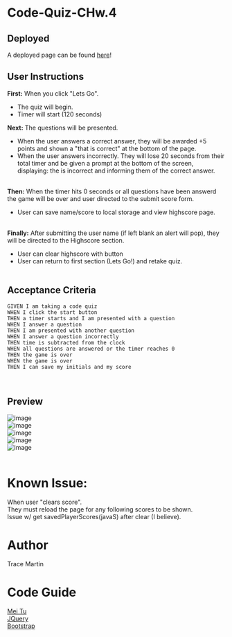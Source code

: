 # Code-Quiz-CHw.4

## Deployed

A deployed page can be found [here](https://trace-martin.github.io/coding-quiz-CHw.4/)!

## User Instructions
**First:** When you click "Lets Go".
- The quiz will begin.
- Timer will start (120 seconds)

 **Next:** The questions will be presented.
- When the user answers a correct answer, they will be awarded +5 points and shown a "that is correct" at the bottom of the page.
- When the user answers incorrectly. They will lose 20 seconds from their total timer and be given a prompt at the bottom of the screen, displaying: the is incorrect and informing them of the correct answer.
<br><br>

**Then:** When the timer hits 0 seconds or all questions have been answerd the game will be over and user directed to the submit score form.
- User can save name/score to local storage and view highscore page.
<br><br>

**Finally:** After submitting the user name (if left blank an alert will pop), they will be directed to the Highscore section.

- User can clear highscore with button
- User can return to first section (Lets Go!) and retake quiz. 
<br><br>

## Acceptance Criteria

```
GIVEN I am taking a code quiz
WHEN I click the start button
THEN a timer starts and I am presented with a question
WHEN I answer a question
THEN I am presented with another question
WHEN I answer a question incorrectly
THEN time is subtracted from the clock
WHEN all questions are answered or the timer reaches 0
THEN the game is over
WHEN the game is over
THEN I can save my initials and my score
```
<br>

## Preview
![image](https://user-images.githubusercontent.com/123417800/226799060-17ec83b7-889e-478d-bbc7-95f91b00afd4.png)
<br>
![image](https://user-images.githubusercontent.com/123417800/226799278-308e6eca-3ac2-40d2-b1b5-76ddf4bfbc52.png)
<br>
![image](https://user-images.githubusercontent.com/123417800/226799366-bf1ff79d-0ab5-499d-8052-9c6d3341f12d.png)
<br>
![image](https://user-images.githubusercontent.com/123417800/226799421-353a3372-712d-47dc-8676-db47619ca34f.png)
<br>
![image](https://user-images.githubusercontent.com/123417800/226799460-6870703f-1da5-4539-b6e6-b544daa16487.png)
<br><br>

# Known Issue:
When user "clears score". <br>
They must reload the page for any following scores to be shown.<br>
Issue w/ get savedPlayerScores(javaS) after clear (I believe).

# Author
Trace Martin

# Code Guide
[Mei Tu](https://github.com/mmeii)
<br>
[JQuery](https://jqueryui.com/)
<br>
[Bootstrap](https://getbootstrap.com/)
